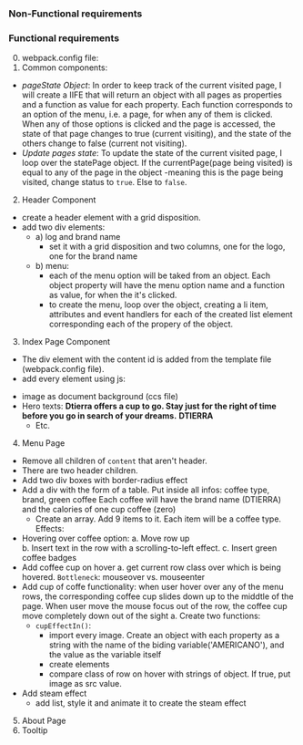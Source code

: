 ### Non-Functional requirements

### Functional requirements
0.  webpack.config file:
1. Common components:
 - *pageState Object*: In order to keep track of the current visited page,
 I will create a IIFE that will return an object
 with all pages as properties and a function as value for
 each property. Each function corresponds to an option
 of the menu, i.e. a page, for when any of them is
 clicked. When any of those options is clicked and
 the page is accessed, the state of that page changes
 to true (current visiting), and the state of the others
 change to false (current not visiting).  
 - *Update pages state*: To update the state of the 
 current visited page, I loop over the statePage object.
 If the currentPage(page being visited) is equal to any
 of the page in the object -meaning this is the page
 being visited, change status to `true`. Else to `false`. 



2. Header Component
 - create a header element with a grid disposition.
 - add two div elements:
   - a) log and brand name
     - set it with a grid disposition and two columns,
       one for the logo, one for the brand name
   - b) menu:
     - each of the menu option will be taked from
     an object. Each object property will have
     the menu option name and a function as value,
     for when the it's clicked.
     - to create the menu, loop over the object, creating
     a li item, attributes and event handlers for each
     of the created list element corresponding each of
     the propery of the object.
  
3.  Index Page Component
 - The div element with the content id is added from the template file (webpack.config file).
 - add every element using js: 
 * image as document background (ccs file)
 * Hero texts:
     **Dtierra offers a cup to go. Stay just for the right of time before you go in search of your dreams.**
     **DTIERRA**
     - Etc.


 4. Menu Page
  - Remove all children of `content` that
  aren't header. 
  - There are two header children.
  - Add two div boxes with border-radius effect
  - Add a div with the form of a table. Put inside all
    infos: coffee type, brand, green coffee
  Each coffee will have the brand name (DTIERRA) and
  the calories of one cup coffee (zero)
    - Create an array. Add 9 items to it.
    Each item will be a coffee type. 
  Effects:
  - Hovering over coffee option:
   a. Move row up  
   b. Insert text in the row with a scrolling-to-left effect.
   c. Insert green coffee badges
  - Add coffee cup on hover
    a. get current row class over which is being
    hovered.
    `Bottleneck`: mouseover vs. mouseenter
  - Add cup of coffe functionality: when user
  hover over any of the menu rows, the corresponding
  coffee cup slides down up to the middtle of
  the page. When user move the mouse focus out of the row, the coffee cup move completely down out of the sight 
    a. Create two functions:
      - `cupEffectIn()`: 
         - import every image. Create an object 
         with each property as a string with
         the name of the biding variable('AMERICANO'), and 
         the value as the variable itself
         - create elements
         - compare class of row on hover with strings
         of object. If true, put image as src value.
  - Add steam effect
    - add list, style it and animate it to create the steam effect

 5. About Page
 5. Tooltip 


